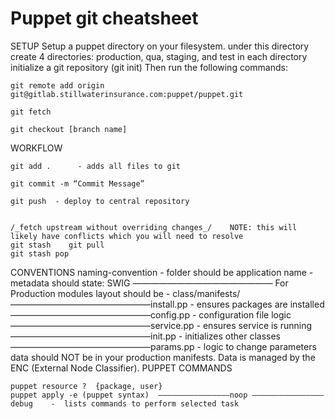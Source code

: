 # Puppet git cheatsheet



SETUP Setup a puppet directory on your filesystem. under this directory create 4 directories: production, qua, staging, and test in each directory initialize a git repository \(git init\) Then run the following commands:

```text
git remote add origin git@gitlab.stillwaterinsurance.com:puppet/puppet.git

git fetch

git checkout [branch name]
```

WORKFLOW

```text
git add .      - adds all files to git

git commit -m “Commit Message”

git push  - deploy to central repository


/_fetch upstream without overriding changes_/    NOTE: this will likely have conflicts which you will need to resolve
git stash    git pull 
git stash pop
```

CONVENTIONS naming-convention - folder should be application name - metadata should state: SWIG ———————————————— For Production modules layout should be - class/manifests/ ————————————————install.pp - ensures packages are installed ————————————————config.pp - configuration file logic ————————————————service.pp - ensures service is running ————————————————init.pp - initializes other classes ————————————————params.pp - logic to change parameters data should NOT be in your production manifests. Data is managed by the ENC \(External Node Classifier\). PUPPET COMMANDS

```text
puppet resource ?  {package, user} 
puppet apply -e (puppet syntax)  ————————————————noop ————————————————debug    -  lists commands to perform selected task
```

